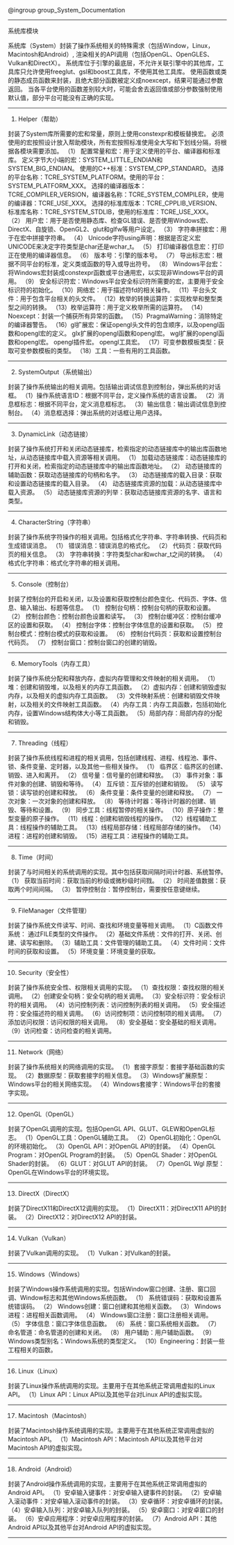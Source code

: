 @ingroup group_System_Documentation

----------------------------
系统库模块

系统库（System）封装了操作系统相关的特殊需求（包括Window，Linux，Macintosh和Android）,
渲染相关的API调用（包括OpenGL、OpenGLES、Vulkan和DirectX）。
系统库位于引擎的最底层，不允许关联引擎中的其他库，工具库只允许使用freeglut、gsl和boost工具库，不使用其他工具库。
使用函数或类的静态成员函数来封装，且绝大部分函数被定义成noexcept，结果可能通过参数返回。
当各平台使用的函数差别较大时，可能会舍去返回值或部分参数强制使用默认值，部分平台可能没有正确的实现。

----------------------------
1.	Helper（帮助）

封装了System库所需要的宏和常量，原则上使用constexpr和模板替换宏。
必须使用的宏按照设计放入帮助模块，所有宏按照标准使用全大写和下划线分隔，将根据各模块需要添加。
（1） 配置常量和宏：用于定义使用的平台、编译器和标准库。
	  定义字节大小端的宏：SYSTEM_LITTLE_ENDIAN和SYSTEM_BIG_ENDIAN。
	  使用的C++标准：SYSTEM_CPP_STANDARD。
	  选择的平台名称：TCRE_SYSTEM_PLATFORM。使用的平台：SYSTEM_PLATFORM_XXX。
	  选择的编译器版本：TCRE_COMPILER_VERSION，编译器名称：TCRE_SYSTEM_COMPILER，使用的编译器：TCRE_USE_XXX。 
	  选择的标准库版本：TCRE_CPPLIB_VERSION、标准库名称：TCRE_SYSTEM_STDLIB，使用的标准库：TCRE_USE_XXX。
（2） 用户宏：用于是否使用静态库、检查GL错误、是否使用Windows宏、DirectX、自旋锁、OpenGL2、glut和glfw等用户设定。
（3） 字符串拼接宏：用于在宏中拼接字符串。 
（4） Unicode字符using声明：根据是否定义宏UNICODE来决定字符类型是char还是wchar_t。
（5） 打印编译器信息宏：打印正在使用的编译器信息。
（6） 版本号：引擎的版本号。
（7） 导出标志宏：根据不同平台的标准，定义类或函数的导入或导出符号。
（8） Windows平台宏：将Windows宏封装成constexpr函数或平台通用宏，以实现非Windows平台的调用。 
（9） 安全标识符宏：Windows平台安全标识符所需要的宏，主要用于安全标识符的初始化。
（10）网络宏：用于描述符fd的相关操作。
（11）平台头文件：用于包含平台相关的头文件。
（12）枚举的转换运算符：实现枚举和整型类型之间的转换。 
（13）枚举运算符：用于定义枚举所需的运算符。
（14）Noexcept：封装一个捕获所有异常的函数。
（15）PragmaWarning：消除特定的编译器警告。
（16）gl扩展宏：保证opengl头文件的包含顺序，以及opengl函数和opengl宏的定义。 
	  glx扩展的opengl函数和opengl宏。
	  wgl扩展的opengl函数和opengl宏。
	  opengl插件宏。
	  opengl工具宏。
（17）可变参数模板类型：获取可变参数模板的类型。
（18）工具：一些有用的工具函数。

----------------------------
2.	SystemOutput（系统输出）

封装了操作系统输出的相关调用。包括输出调试信息到控制台，弹出系统的对话框。
（1）操作系统语言ID：根据不同平台，定义操作系统的语言设置。
（2）消息框标志：根据不同平台，定义消息框标志。
（3）输出信息：输出调试信息到控制台。
（4）消息框选择：弹出系统的对话框让用户选择。

----------------------------
3.	DynamicLink（动态链接）

封装了操作系统打开和关闭动态链接库，检索指定的动态链接库中的输出库函数地址，从动态链接库中载入资源等相关调用。
（1） 加载动态链接库：动态链接库的打开和关闭，检索指定的动态链接库中的输出库函数地址。
（2） 动态链接库的辅助函数：获取动态链接库的句柄和名字。
（3） 动态链接库的载入目录：获取和设置动态链接库的载入目录。
（4） 动态链接库资源的加载：从动态链接库中载入资源。
（5） 动态链接库资源的列举：获取动态链接库资源的名字、语言和类型。

----------------------------
4.	CharacterString（字符串）

封装了操作系统字符操作的相关调用。包括格式化字符串、字符串转换、代码页和生成错误消息。
（1） 错误消息：错误消息的格式化。
（2） 代码页：获取代码页的相关信息。
（3） 字符串转换：字符类型char和wchar_t之间的转换。
（4） 格式化字符串：格式化字符串的相关调用。

----------------------------
5.	Console（控制台）

封装了控制台的开启和关闭，以及设置和获取控制台颜色变化、代码页、字体、信息、输入输出、标题等信息。
（1） 控制台句柄：控制台句柄的获取和设置。
（2） 控制台颜色：控制台颜色设置和读写。
（3） 控制台缓冲区：控制台缓冲区的设置和获取。
（4） 控制台字体：控制台字体信息的设置和获取。
（5） 控制台模式：控制台模式的获取和设置。 
（6） 控制台代码页：获取和设置控制台代码页。 
（7） 控制台窗口：控制台窗口的创建的销毁。

----------------------------
6.	MemoryTools（内存工具）

封装了操作系统分配和释放内存，虚拟内存管理和文件映射的相关调用。
（1）堆：创建和销毁堆，以及相关的内存工具函数。
（2）虚拟内存：创建和销毁虚拟内存，以及相关的虚拟内存工具函数。
（3）文件映射系统：创建和销毁文件映射，以及相关的文件映射工具函数。
（4）内存工具：内存工具函数，包括初始化内存，设置Windows结构体大小等工具函数。
（5）局部内存：局部内存的分配和销毁。

----------------------------
7.	Threading（线程）

封装了操作系统线程和进程的相关调用，包括创建线程、进程、线程池、事件、锁、条件变量、定时器，以及其他一些相关操作。
（1） 临界区：临界区的创建、销毁、进入和离开。
（2） 信号量：信号量的创建和释放。
（3） 事件对象：事件对象的创建、销毁和等待。
（4） 互斥锁：互斥锁的创建和销毁。
（5） 读写锁：读写锁的创建和释放。
（6） 条件变量：条件变量的创建和释放。
（7） 一次对象：一次对象的创建和释放。
（8） 等待计时器：等待计时器的创建、销毁、等待和设置。
（9） 同步工具：线程暂停的相关操作。
（10）原子操作：整型变量的原子操作。
（11）线程：创建和销毁线程的操作。
（12）线程辅助工具：线程操作的辅助工具。
（13）线程局部存储：线程局部存储的操作。
（14）进程：进程的创建和销毁。
（15）进程工具：进程操作的辅助工具。

----------------------------
8.	Time（时间）

封装了与时间相关的系统调用的实现。其中包括获取间隔时间计时器、系统暂停。
（1） 获取当前时间：获取当前的秒级或微秒级时间戮。
（2） 时间差值数据：获取两个时间间隔。
（3） 暂停控制台：暂停控制台，需要按任意键继续。

----------------------------
9.	FileManager（文件管理）

封装了操作系统文件读写、时间、查找和环境变量等相关调用。
（1）C函数文件系统： 通过FILE类型的文件操作。
（2）基础文件系统：文件的打开、关闭、创建、读写和删除。
（3）辅助工具：文件管理的辅助工具。
（4）文件时间：文件时间的获取和设置。
（5）环境变量：环境变量的获取。 

----------------------------
10.	Security（安全性）

封装了操作系统安全性、权限相关调用的实现。
（1）查找权限：查找权限的相关调用。
（2）创建安全句柄：安全句柄的相关调用。
（3）安全标识符：安全标识符的相关调用。
（4）访问控制列表：访问控制列表的相关调用。
（5）安全描述符：安全描述符的相关调用。
（6）访问控制项：访问控制项的相关调用。
（7）添加访问权限：访问权限的相关调用。
（8）安全基础：安全基础的相关调用。
（9）访问检查：访问检查的相关调用。

----------------------------
11.	Network（网络）

封装了操作系统相关的网络调用的实现。
（1）套接字原型：套接字基础函数的实现。
（2）数据原型：获取套接字的相关信息。
（3）Windows扩展原型：Windows平台的相关网络实现。
（4）Windows套接字：Windows平台的套接字实现。 

----------------------------
12.	OpenGL（OpenGL）

封装了OpenGL调用的实现。包括OpenGL API、GLUT、GLEW和OpenGL标志。
（1）OpenGL工具：OpenGL辅助工具。
（2）OpenGL初始化：OpenGL的环境初始化。
（3）OpenGL API：对OpenGL API的封装。
（4）OpenGL Program：对OpenGL Program的封装。
（5）OpenGL Shader：对OpenGL Shader的封装。
（6）GLUT：对GLUT API的封装。
（7）OpenGL Wgl 原型：OpenGL在Windows平台的环境实现。 

----------------------------
13.	DirectX（DirectX）

封装了DirectX11和DirectX12调用的实现。 
（1）DirectX11：对DirectX11 API的封装。
（2）DirectX12：对DirectX12 API的封装。

----------------------------
14.	Vulkan（Vulkan）

封装了Vulkan调用的实现。 
（1）Vulkan：对Vulkan的封装。 

----------------------------
15.	Windows（Windows）

封装了Windows操作系统调用的实现。包括Window窗口创建、注册、窗口回调、Window标志和其他Windows系统函数。
（1） 系统错误码：获取和设置系统错误码。
（2） Windows创建：窗口创建和其他相关函数。
（3） Windows进程：进程相关函数调用。
（4） Windows窗口注册：窗口注册相关调用。
（5） 字体信息：窗口字体信息函数。
（6） 系统：窗口系统相关函数。
（7） 命名管道：命名管道的创建和关闭。
（8） 用户辅助：用户辅助函数。 
（9） Windows类型别名：Windows系统的类型定义。
（10）Engineering：封装一些工程相关的函数。 

----------------------------
16.	Linux（Linux）

封装了Linux操作系统调用的实现。主要用于在其他系统正常调用虚拟的Linux API。
（1）Linux API：Linux API以及其他平台对Linux API的虚拟实现。

----------------------------
17.	Macintosh（Macintosh）

封装了Macintosh操作系统调用的实现。主要用于在其他系统正常调用虚拟的Macintosh API。
（1）Macintosh API：Macintosh API以及其他平台对Macintosh API的虚拟实现。

----------------------------
18.	Android（Android）

封装了Android操作系统调用的实现，主要用于在其他系统正常调用虚拟的Android API。
（1）安卓输入键事件：对安卓输入键事件的封装。
（2）安卓输入滚动事件：对安卓输入滚动事件的封装。
（3）安卓循环：对安卓循环的封装。
（4）安卓输入队列：对安卓输入队列的封装。
（5）安卓窗口：对安卓窗口的封装。
（6）安卓应用程序：对安卓应用程序的封装。 
（7）Android API：其他Android API以及其他平台对Android API的虚拟实现。

----------------------------